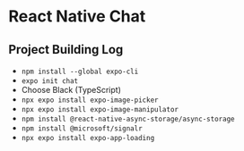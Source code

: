 # React Native Chat

## Project Building Log

- `npm install --global expo-cli`
- `expo init chat`
- Choose Black (TypeScript)
- `npx expo install expo-image-picker`
- `npx expo install expo-image-manipulator`
- `npm install @react-native-async-storage/async-storage`
- `npm install @microsoft/signalr`
- `npx expo install expo-app-loading`
